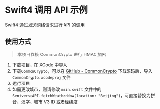 # Swift4 调用 API 示例

Swift4 通过发送网络请求进行 API 的调用

## 使用方式

> 本项目依赖 CommonCrypto 进行 HMAC 加密

1. 下载项目，在 XCode 中导入
2. 下载`CommonCrypto`，可以在 [GitHub - CommonCrypto](https://github.com/soffes/CommonCrypto) 下载源码后，导入`CommonCrypto.xcodeproj` 文件
3. 运行项目
4. 如需更改城市，则请修改 `main.swift` 文件中的 `SeniverseAPI.fetchWeatherNow(location: "Beijing")`，可直接替换为拼音、汉字、城市 V3 ID 或者经纬度
